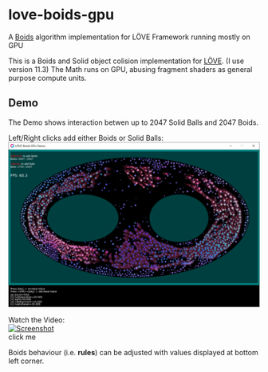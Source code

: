 # love-boids-gpu
A [Boids](https://en.wikipedia.org/wiki/Boids) algorithm implementation for LÖVE Framework running mostly on GPU

This is a Boids and Solid object colision implementation for [LÖVE](https://love2d.org/). (I use version 11.3)
The Math runs on GPU, abusing fragment shaders as general purpose compute units.

## Demo
The Demo shows interaction betwen up to 2047 Solid Balls and 2047 Boids.

Left/Right clicks add either Boids or Solid Balls:<br>
![Screenshot](doc/screenshot1.png?raw=true)

Watch the Video:<br>
[![Screenshot](doc/demo1.gif?raw=true)](doc/L%C3%96VE%20Boids%20GPU%20Demo%202020-12-30%2016-45-57.mp4?raw=true)<br>
click me
  

Boids behaviour (i.e. __rules__) can be adjusted with values displayed at bottom left corner.
